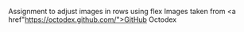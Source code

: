 Assignment to adjust images in rows using flex
Images taken from <a href"https://octodex.github.com/">GitHub Octodex</a>
